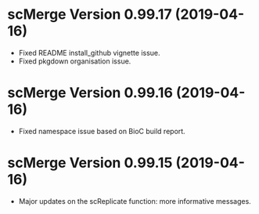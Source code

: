 # scMerge Version 0.99.17 (2019-04-16)

* Fixed README install_github vignette issue. 
* Fixed pkgdown organisation issue.

# scMerge Version 0.99.16 (2019-04-16)

* Fixed namespace issue based on BioC build report. 

# scMerge Version 0.99.15 (2019-04-16)

* Major updates on the scReplicate function: more informative messages. 